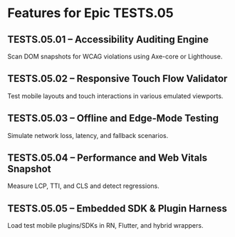 # Features for Epic TESTS.05

## TESTS.05.01 – Accessibility Auditing Engine
Scan DOM snapshots for WCAG violations using Axe-core or Lighthouse.

## TESTS.05.02 – Responsive Touch Flow Validator
Test mobile layouts and touch interactions in various emulated viewports.

## TESTS.05.03 – Offline and Edge-Mode Testing
Simulate network loss, latency, and fallback scenarios.

## TESTS.05.04 – Performance and Web Vitals Snapshot
Measure LCP, TTI, and CLS and detect regressions.

## TESTS.05.05 – Embedded SDK & Plugin Harness
Load test mobile plugins/SDKs in RN, Flutter, and hybrid wrappers.
